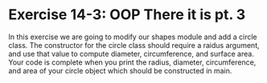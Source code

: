 # Exercise 14-3: OOP There it is pt. 3
In this exercise we are going to modify our shapes module and add a circle class.  The constructor for the circle class should require a raidus argument, and use that value to compute diameter, circumference, and surface area.
Your code is complete when you print the radius, diameter, circumference, and area of your circle object which should be constructed in main.